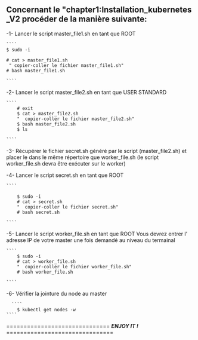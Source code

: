 ## Concernant le  "chapter1:Installation_kubernetes _V2 procéder de la manière suivante: 

-1- Lancer le script master_file1.sh en tant que ROOT

    ````
    $ sudo -i 
    
    # cat > master_file1.sh
     " copier-coller le fichier master_file1.sh"
    # bash master_file1.sh
    
    ````

-2- Lancer le script master_file2.sh en tant que USER STANDARD
    
    ````
        # exit
        $ cat > master_file2.sh 
        "  copier-coller le fichier master_file2.sh"
        $ bash master_file2.sh 
        $ ls
        
    ````

-3- Récupérer le fichier secret.sh généré par le script (master_file2.sh) et placer le dans le même répertoire que worker_file.sh                         (le script worker_file.sh devra être exécuter sur le worker)

-4- Lancer le script secret.sh en tant que ROOT
    
    ````
    
        $ sudo -i  
        # cat > secret.sh 
        "  copier-coller le fichier secret.sh" 
        # bash secret.sh
        
    ````

-5- Lancer le script worker_file.sh en tant que ROOT
    Vous devrez entrer l' adresse IP de votre master une fois demandé au niveau du termainal
    
    ````
        $ sudo -i  
        # cat > worker_file.sh 
        "  copier-coller le fichier worker_file.sh" 
        # bash worker_file.sh  
    
    ````

-6- Vérifier la jointure du node au master

      ````
        $ kubectl get nodes -w
    ````
  ==============================  ***ENJOY IT !***  ===============================
